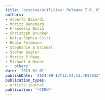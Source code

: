 ```yaml
---
title: 'qcscine/utilities: Release 7.0. 0'
authors:
- Alberto Baiardi
- Moritz Bensberg
- Francesco Bosia
- Christoph Brunken
- Katja-Sophia Csizi
- Robin Feldmann
- Stephanie A Grimmel
- Stefan Gugler
- Moritz P Haag
- Michael A Heuer
- ' others'
date: '2023-01-01'
publishDate: '2024-09-13T13:54:13.401783Z'
publication_types:
- article-journal
publication: '*CERN*'
---
```

